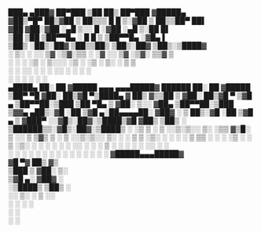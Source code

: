  ███▄ ▄███▓ ██▀███  ▒██   ██▒ ██▀███  ▓█████▄                    
▓██▒▀█▀ ██▒▓██ ▒ ██▒▒▒ █ █ ▒░▓██ ▒ ██▒▒██▀ ██▌                   
▓██    ▓██░▓██ ░▄█ ▒░░  █   ░▓██ ░▄█ ▒░██   █▌                   
▒██    ▒██ ▒██▀▀█▄   ░ █ █ ▒ ▒██▀▀█▄  ░▓█▄   ▌                   
▒██▒   ░██▒░██▓ ▒██▒▒██▒ ▒██▒░██▓ ▒██▒░▒████▓                    
░ ▒░   ░  ░░ ▒▓ ░▒▓░▒▒ ░ ░▓ ░░ ▒▓ ░▒▓░ ▒▒▓  ▒                    
░  ░      ░  ░▒ ░ ▒░░░   ░▒ ░  ░▒ ░ ▒░ ░ ▒  ▒                    
░      ░     ░░   ░  ░    ░    ░░   ░  ░ ░  ░                    
       ░      ░      ░    ░     ░        ░                       
 ▄████▄   ██░ ██ ▓█████ ▄▄▄     ▄▄▄█████▓  ██████  ██░ ██ ▓█████ 
▒██▀ ▀█  ▓██░ ██▒▓█   ▀▒████▄   ▓  ██▒ ▓▒▒██    ▒ ▓██░ ██▒▓█   ▀ 
▒▓█    ▄ ▒██▀▀██░▒███  ▒██  ▀█▄ ▒ ▓██░ ▒░░ ▓██▄   ▒██▀▀██░▒███   
▒▓▓▄ ▄██▒░▓█ ░██ ▒▓█  ▄░██▄▄▄▄██░ ▓██▓ ░   ▒   ██▒░▓█ ░██ ▒▓█  ▄ 
▒ ▓███▀ ░░▓█▒░██▓░▒████▒▓█   ▓██▒ ▒██▒ ░ ▒██████▒▒░▓█▒░██▓░▒████▒
░ ░▒ ▒  ░ ▒ ░░▒░▒░░ ▒░ ░▒▒   ▓▒█░ ▒ ░░   ▒ ▒▓▒ ▒ ░ ▒ ░░▒░▒░░ ▒░ ░
  ░  ▒    ▒ ░▒░ ░ ░ ░  ░ ▒   ▒▒ ░   ░    ░ ░▒  ░ ░ ▒ ░▒░ ░ ░ ░  ░
░         ░  ░░ ░   ░    ░   ▒    ░      ░  ░  ░   ░  ░░ ░   ░   
░ ░       ░  ░  ░   ░  ░     ░  ░              ░   ░  ░  ░   ░  ░
▓█████▄▄▄█████▓                                                  
▓█   ▀▓  ██▒ ▓▒                                                  
▒███  ▒ ▓██░ ▒░                                                  
▒▓█  ▄░ ▓██▓ ░                                                   
░▒████▒ ▒██▒ ░                                                   
░░ ▒░ ░ ▒ ░░                                                     
 ░ ░  ░   ░                                                      
   ░    ░                                                        
   ░  ░                                                          
